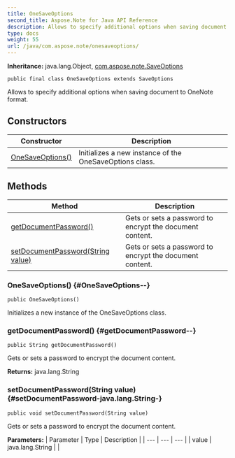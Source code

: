 ```yaml
---
title: OneSaveOptions
second_title: Aspose.Note for Java API Reference
description: Allows to specify additional options when saving document to OneNote format.
type: docs
weight: 55
url: /java/com.aspose.note/onesaveoptions/
---
```


**Inheritance:**
java.lang.Object, [com.aspose.note.SaveOptions](../../com.aspose.note/saveoptions)
```
public final class OneSaveOptions extends SaveOptions
```

Allows to specify additional options when saving document to OneNote format.
## Constructors

| Constructor | Description |
| --- | --- |
| [OneSaveOptions()](#OneSaveOptions--) | Initializes a new instance of the  OneSaveOptions  class. |
## Methods

| Method | Description |
| --- | --- |
| [getDocumentPassword()](#getDocumentPassword--) | Gets or sets a password to encrypt the document content. |
| [setDocumentPassword(String value)](#setDocumentPassword-java.lang.String-) | Gets or sets a password to encrypt the document content. |
### OneSaveOptions() {#OneSaveOptions--}
```
public OneSaveOptions()
```


Initializes a new instance of the  OneSaveOptions  class.

### getDocumentPassword() {#getDocumentPassword--}
```
public String getDocumentPassword()
```


Gets or sets a password to encrypt the document content.

**Returns:**
java.lang.String
### setDocumentPassword(String value) {#setDocumentPassword-java.lang.String-}
```
public void setDocumentPassword(String value)
```


Gets or sets a password to encrypt the document content.

**Parameters:**
| Parameter | Type | Description |
| --- | --- | --- |
| value | java.lang.String |  |

